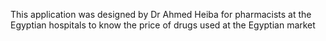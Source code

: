 This application was designed by Dr Ahmed Heiba for pharmacists at the Egyptian hospitals to know the price of drugs used at the Egyptian market
